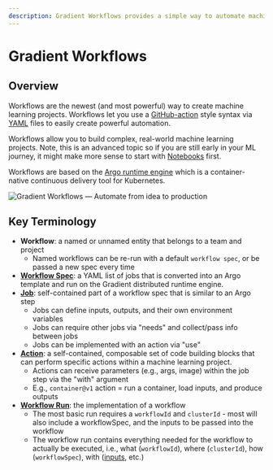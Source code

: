 ```yaml
---
description: Gradient Workflows provides a simple way to automate machine learning tasks.
---
```


# Gradient Workflows

## Overview

Workflows are the newest (and most powerful) way to create machine learning projects. Workflows let you use a [GitHub-action](https://docs.github.com/en/actions) style syntax via [YAML](https://en.wikipedia.org/wiki/YAML) files to easily create powerful automation.

Workflows allow you to build complex, real-world machine learning projects. Note, this is an advanced topic so if you are still early in your ML journey, it might make more sense to start with [Notebooks](../../get-started/tutorials-list/gradient-notebooks-tutorial.md) first.

Workflows are based on the [Argo runtime engine](https://github.com/argoproj/argo-workflows#what-is-argo-workflows) which is a container-native continuous delivery tool for Kubernetes.

![Gradient Workflows — Automate from idea to production](../../.gitbook/assets/screen-shot-2021-06-16-at-11.17.23-am.png)

## Key Terminology

* **Workflow**: a named or unnamed entity that belongs to a team and project
  * Named workflows can be re-run with a default `workflow spec`, or be passed a new spec every time
* [**Workflow Spec**](workflow-spec.md): a YAML list of jobs that is converted into an Argo template and run on the Gradient distributed runtime engine.
* [**Job**](workflow-spec.md#jobs): self-contained part of a workflow spec that is similar to an Argo step
  * Jobs can define inputs, outputs, and their own environment variables
  * Jobs can require other jobs via "needs" and collect/pass info between jobs
  * Jobs can be implemented with an action via "use"
* [**Action**](gradient-actions.md): a self-contained, composable set of code building blocks that can perform specific actions within a machine learning project.&#x20;
  * Actions can receive parameters (e.g., args, image) within the job step via the "with" argument
  * E.g., `container@v1` action = run a container, load inputs, and produce outputs
* [**Workflow Run**](workflow-spec.md#example-workflow-run-output): the implementation of a workflow
  * The most basic run requires a `workflowId` and `clusterId` - most will also include a workflowSpec, and the inputs to be passed into the workflow
  * The workflow run contains everything needed for the workflow to actually be executed, i.e., what (`workflowId`), where (`clusterId`), how (`workflowSpec`), with ([inputs](workflow-spec.md#inputs), etc.)
